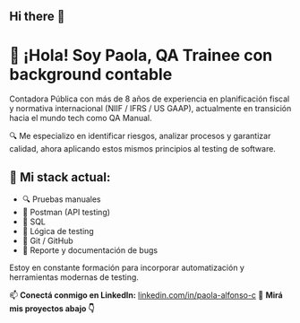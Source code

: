 ## Hi there 👋

# 👋 ¡Hola! Soy Paola, QA Trainee con background contable

Contadora Pública con más de 8 años de experiencia en planificación fiscal y normativa internacional (NIIF / IFRS / US GAAP), actualmente en transición hacia el mundo tech como QA Manual.

🔍 Me especializo en identificar riesgos, analizar procesos y garantizar calidad, ahora aplicando estos mismos principios al testing de software.

## 💼 Mi stack actual:

- 🔍 Pruebas manuales
- 🧪 Postman (API testing)
- 💾 SQL
- 🧠 Lógica de testing
- 📂 Git / GitHub
- 🐞 Reporte y documentación de bugs

Estoy en constante formación para incorporar automatización y herramientas modernas de testing.

📫 **Conectá conmigo en LinkedIn:** [linkedin.com/in/paola-alfonso-c](https://linkedin.com/in/paola-alfonso-c) 
📁 **Mirá mis proyectos abajo 👇**

